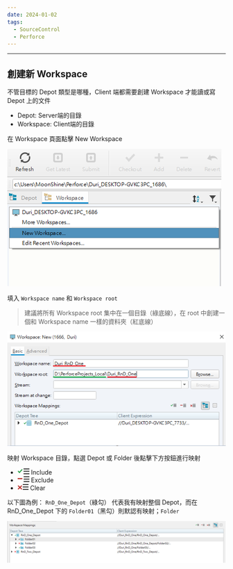 ```yaml
---
date: 2024-01-02
tags:
  - SourceControl
  - Perforce
---
```

---
## 創建新 Workspace
不管目標的 Depot 類型是哪種，Client 端都需要創建 Workspace 才能讀或寫 Depot 上的文件 
 - Depot: Server端的目錄
 - Workspace: Client端的目錄

在 Workspace 頁面點擊 New Workspace

![2024-01-02 151441](https://raw.githubusercontent.com/agin0634/DuriShen_DevNote/main/Archives/Images/2024-01-02%20151441.png)

填入 `Workspace name` 和 `Workspace root`
> 建議將所有 Workspace root 集中在一個目錄（綠底線），在 root 中創建一個和 Workspace name 一樣的資料夾（紅底線）


![2024-01-02 155316](https://raw.githubusercontent.com/agin0634/DuriShen_DevNote/main/Archives/Images/2024-01-02%20155316.png)

映射 Workspace 目錄，點選 Depot 或 Folder 後點擊下方按鈕進行映射
- ![p4v-button-include-mapping_27x15](https://raw.githubusercontent.com/agin0634/DuriShen_DevNote/main/Archives/Images/p4v-button-include-mapping_27x15.webp) Include
- ![p4v-button-exclude-mapping_27x15](https://raw.githubusercontent.com/agin0634/DuriShen_DevNote/main/Archives/Images/p4v-button-exclude-mapping_27x15.webp) Exclude
- ![p4v-button-clear-mapping_25x15](https://raw.githubusercontent.com/agin0634/DuriShen_DevNote/main/Archives/Images/p4v-button-clear-mapping_25x15.webp) Clear

以下圖為例：
`RnD_One_Depot`（綠勾） 代表我有映射整個 Depot，而在 RnD_One_Depot 下的 `Folder01`（黑勾）則默認有映射；`Folder`

![2024-01-02 164749](https://raw.githubusercontent.com/agin0634/DuriShen_DevNote/main/Archives/Images/2024-01-02%20164749.png)